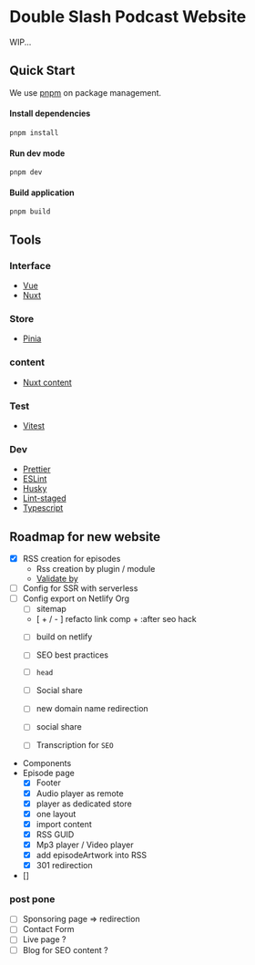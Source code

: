 # Double Slash Podcast Website

WIP...

## Quick Start

We use [pnpm](https://pnpm.io) on package management.

#### Install dependencies

```
pnpm install
```

#### Run dev mode

```
pnpm dev
```


#### Build application

```
pnpm build
```


## Tools

### Interface

- [Vue](https://vuejs.org/)
- [Nuxt](https://v3.nuxtjs.org/)

### Store

- [Pinia](https://pinia.vuejs.org/)

### content

- [Nuxt content](https://content.nuxtjs.org/)

### Test

- [Vitest](https://vitest.dev/)

### Dev

- [Prettier](https://prettier.io/)
- [ESLint](https://eslint.org/)
- [Husky](https://github.com/typicode/husky)
- [Lint-staged](https://github.com/okonet/lint-staged)
- [Typescript](https://www.typescriptlang.org/)



## Roadmap for new website

- [x] RSS creation for episodes
  - Rss creation by plugin / module
  - [Validate by](https://podba.se/validate/)
- [ ] Config for SSR with serverless
- [ ] Config export on Netlify Org
  - [ ] sitemap
  - [ + / - ] refacto link comp + :after seo hack
  - [ ] build on netlify 
  - [ ] SEO best practices
  - [ ] `head`
  - [ ] Social share
  - [ ] new domain name redirection
  - [ ] social share

  - [ ] Transcription for `SEO`
- Components
- Episode page
  - [x] Footer
  - [x] Audio player as remote 
  - [X] player as dedicated store
  - [x] one layout
  - [x] import content
  - [X] RSS GUID
  - [x] Mp3 player / Video player
  - [x] add episodeArtwork into RSS
  - [x] 301 redirection

- []

### post pone
- [ ] Sponsoring page => redirection
- [ ] Contact Form
- [ ] Live page ?
- [ ] Blog for SEO content ?
<!-- - [ ]
- [ ]
- [ ] -->
<!-- - 
- [ ]
- [ ]
- [ ]
- [ ]
- [ ]
- [ ]
- [ ]
- [ ]
- [ ]
- [ ] -->

